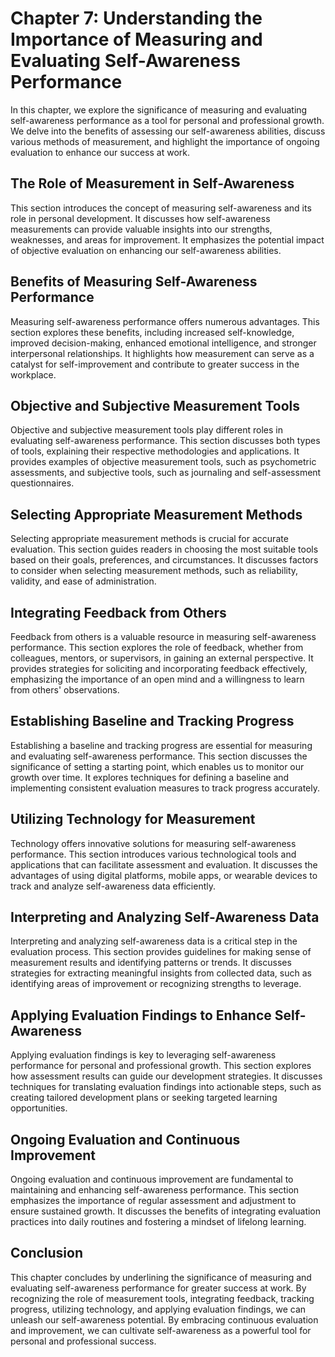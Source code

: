 Chapter 7: Understanding the Importance of Measuring and Evaluating Self-Awareness Performance
==============================================================================================

In this chapter, we explore the significance of measuring and evaluating self-awareness performance as a tool for personal and professional growth. We delve into the benefits of assessing our self-awareness abilities, discuss various methods of measurement, and highlight the importance of ongoing evaluation to enhance our success at work.

The Role of Measurement in Self-Awareness
-----------------------------------------

This section introduces the concept of measuring self-awareness and its role in personal development. It discusses how self-awareness measurements can provide valuable insights into our strengths, weaknesses, and areas for improvement. It emphasizes the potential impact of objective evaluation on enhancing our self-awareness abilities.

Benefits of Measuring Self-Awareness Performance
------------------------------------------------

Measuring self-awareness performance offers numerous advantages. This section explores these benefits, including increased self-knowledge, improved decision-making, enhanced emotional intelligence, and stronger interpersonal relationships. It highlights how measurement can serve as a catalyst for self-improvement and contribute to greater success in the workplace.

Objective and Subjective Measurement Tools
------------------------------------------

Objective and subjective measurement tools play different roles in evaluating self-awareness performance. This section discusses both types of tools, explaining their respective methodologies and applications. It provides examples of objective measurement tools, such as psychometric assessments, and subjective tools, such as journaling and self-assessment questionnaires.

Selecting Appropriate Measurement Methods
-----------------------------------------

Selecting appropriate measurement methods is crucial for accurate evaluation. This section guides readers in choosing the most suitable tools based on their goals, preferences, and circumstances. It discusses factors to consider when selecting measurement methods, such as reliability, validity, and ease of administration.

Integrating Feedback from Others
--------------------------------

Feedback from others is a valuable resource in measuring self-awareness performance. This section explores the role of feedback, whether from colleagues, mentors, or supervisors, in gaining an external perspective. It provides strategies for soliciting and incorporating feedback effectively, emphasizing the importance of an open mind and a willingness to learn from others' observations.

Establishing Baseline and Tracking Progress
-------------------------------------------

Establishing a baseline and tracking progress are essential for measuring and evaluating self-awareness performance. This section discusses the significance of setting a starting point, which enables us to monitor our growth over time. It explores techniques for defining a baseline and implementing consistent evaluation measures to track progress accurately.

Utilizing Technology for Measurement
------------------------------------

Technology offers innovative solutions for measuring self-awareness performance. This section introduces various technological tools and applications that can facilitate assessment and evaluation. It discusses the advantages of using digital platforms, mobile apps, or wearable devices to track and analyze self-awareness data efficiently.

Interpreting and Analyzing Self-Awareness Data
----------------------------------------------

Interpreting and analyzing self-awareness data is a critical step in the evaluation process. This section provides guidelines for making sense of measurement results and identifying patterns or trends. It discusses strategies for extracting meaningful insights from collected data, such as identifying areas of improvement or recognizing strengths to leverage.

Applying Evaluation Findings to Enhance Self-Awareness
------------------------------------------------------

Applying evaluation findings is key to leveraging self-awareness performance for personal and professional growth. This section explores how assessment results can guide our development strategies. It discusses techniques for translating evaluation findings into actionable steps, such as creating tailored development plans or seeking targeted learning opportunities.

Ongoing Evaluation and Continuous Improvement
---------------------------------------------

Ongoing evaluation and continuous improvement are fundamental to maintaining and enhancing self-awareness performance. This section emphasizes the importance of regular assessment and adjustment to ensure sustained growth. It discusses the benefits of integrating evaluation practices into daily routines and fostering a mindset of lifelong learning.

Conclusion
----------

This chapter concludes by underlining the significance of measuring and evaluating self-awareness performance for greater success at work. By recognizing the role of measurement tools, integrating feedback, tracking progress, utilizing technology, and applying evaluation findings, we can unleash our self-awareness potential. By embracing continuous evaluation and improvement, we can cultivate self-awareness as a powerful tool for personal and professional success.

